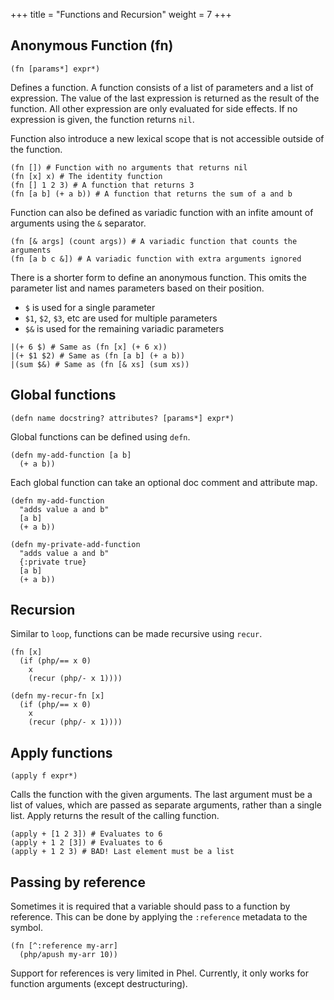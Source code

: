 +++
title = "Functions and Recursion"
weight = 7
+++

## Anonymous Function (fn)

```phel
(fn [params*] expr*)
```

Defines a function. A function consists of a list of parameters and a list of expression. The value of the last expression is returned as the result of the function. All other expression are only evaluated for side effects. If no expression is given, the function returns `nil`.

Function also introduce a new lexical scope that is not accessible outside of the function.

```phel
(fn []) # Function with no arguments that returns nil
(fn [x] x) # The identity function
(fn [] 1 2 3) # A function that returns 3
(fn [a b] (+ a b)) # A function that returns the sum of a and b
```

Function can also be defined as variadic function with an infite amount of arguments using the `&` separator.

```phel
(fn [& args] (count args)) # A variadic function that counts the arguments
(fn [a b c &]) # A variadic function with extra arguments ignored
```

There is a shorter form to define an anonymous function. This omits the parameter list and names parameters based on their position.

* `$` is used for a single parameter
* `$1`, `$2`, `$3`, etc are used for multiple parameters
* `$&` is used for the remaining variadic parameters

```phel
|(+ 6 $) # Same as (fn [x] (+ 6 x))
|(+ $1 $2) # Same as (fn [a b] (+ a b))
|(sum $&) # Same as (fn [& xs] (sum xs))
```


## Global functions

```phel
(defn name docstring? attributes? [params*] expr*)
```

Global functions can be defined using `defn`.

```phel
(defn my-add-function [a b]
  (+ a b))
```

Each global function can take an optional doc comment and attribute map.

```phel
(defn my-add-function
  "adds value a and b"
  [a b]
  (+ a b))

(defn my-private-add-function
  "adds value a and b"
  {:private true}
  [a b]
  (+ a b))
```

## Recursion

Similar to `loop`, functions can be made recursive using `recur`.

```phel
(fn [x]
  (if (php/== x 0)
    x
    (recur (php/- x 1))))

(defn my-recur-fn [x]
  (if (php/== x 0)
    x
    (recur (php/- x 1))))
```

## Apply functions

```phel
(apply f expr*)
```
Calls the function with the given arguments. The last argument must be a list of values, which are passed as separate arguments, rather than a single list. Apply returns the result of the calling function.

```phel
(apply + [1 2 3]) # Evaluates to 6
(apply + 1 2 [3]) # Evaluates to 6
(apply + 1 2 3) # BAD! Last element must be a list
```

## Passing by reference

Sometimes it is required that a variable should pass to a function by reference. This can be done by applying the `:reference` metadata to the symbol.

```phel
(fn [^:reference my-arr]
  (php/apush my-arr 10))
```

Support for references is very limited in Phel. Currently, it only works for function arguments (except destructuring).
